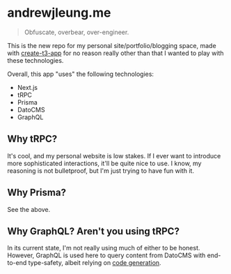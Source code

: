 # andrewjleung.me

> Obfuscate, overbear, over-engineer.

This is the new repo for my personal site/portfolio/blogging space, made with [create-t3-app](https://create.t3.gg/) for no reason really other than that I wanted to play with these technologies.

Overall, this app "uses" the following technologies:

- Next.js
- tRPC
- Prisma
- DatoCMS
- GraphQL

## Why tRPC?

It's cool, and my personal website is low stakes. If I ever want to introduce more sophisticated interactions, it'll be quite nice to use. I know, my reasoning is not bulletproof, but I'm just trying to have fun with it.

## Why Prisma?

See the above.

## Why GraphQL? Aren't you using tRPC?

In its current state, I'm not really using much of either to be honest. However, GraphQL is used here to query content from DatoCMS with end-to-end type-safety, albeit relying on [code generation](https://the-guild.dev/graphql/codegen).
